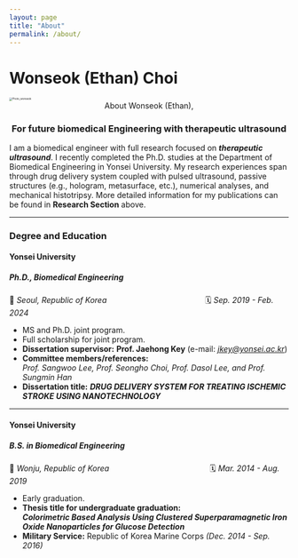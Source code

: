 ```yaml
---
layout: page
title: "About"
permalink: /about/
---
```


# Wonseok (Ethan) Choi

<img src="/Users/wonseokchoi/Library/Mobile Documents/com~apple~CloudDocs/Github.tmp/cws0104.github.io/assets/image/Photo/Photo_wonseok.png" alt="Photo_wonseok" style="zoom:33%;" />

<center> About Wonseok (Ethan), </center>

### <center> For future biomedical Engineering with therapeutic ultrasound </center>

I am a biomedical engineer with full research focused on ***therapeutic ultrasound***. I recently completed the Ph.D. studies at the Department of Biomedical Engineering in Yonsei University. My research experiences span through drug delivery system coupled with pulsed ultrasound, passive structures (e.g., hologram, metasurface, etc.), numerical analyses, and mechanical histotripsy. More detailed information for my publications can be found in **Research Section** above.

------

### Degree and Education

#### **Yonsei University**  

##### *Ph.D., Biomedical Engineering*  

📍 *Seoul, Republic of Korea*&nbsp;&nbsp;&nbsp;&nbsp;&nbsp;&nbsp;&nbsp;&nbsp;&nbsp;&nbsp;&nbsp;&nbsp;&nbsp;&nbsp;&nbsp;&nbsp;&nbsp;&nbsp;&nbsp;&nbsp;&nbsp;&nbsp;&nbsp;&nbsp;&nbsp;&nbsp;&nbsp;&nbsp;&nbsp;&nbsp;&nbsp;&nbsp;&nbsp;&nbsp;&nbsp;&nbsp;&nbsp;&nbsp;&nbsp;&nbsp;&nbsp;&nbsp;&nbsp;&nbsp; 🗓 *Sep. 2019 - Feb. 2024*  

- MS and Ph.D. joint program.  
- Full scholarship for joint program. 
- **Dissertation supervisor:** **Prof. Jaehong Key** (e-mail: *jkey@yonsei.ac.kr*)  
- **Committee members/references:**  
  *Prof. Sangwoo Lee, Prof. Seongho Choi, Prof. Dasol Lee, and Prof. Sungmin Han*  
- **Dissertation title:** ***DRUG DELIVERY SYSTEM FOR TREATING ISCHEMIC STROKE USING NANOTECHNOLOGY***  

---

#### **Yonsei University**  

##### *B.S. in Biomedical Engineering*  

📍 *Wonju, Republic of Korea* &nbsp;&nbsp;&nbsp;&nbsp;&nbsp;&nbsp;&nbsp;&nbsp;&nbsp;&nbsp;&nbsp;&nbsp;&nbsp;&nbsp;&nbsp;&nbsp;&nbsp;&nbsp;&nbsp;&nbsp;&nbsp;&nbsp;&nbsp;&nbsp;&nbsp;&nbsp;&nbsp;&nbsp;&nbsp;&nbsp;&nbsp;&nbsp;&nbsp;&nbsp;&nbsp;&nbsp;&nbsp;&nbsp;&nbsp;&nbsp;&nbsp;&nbsp;&nbsp;&nbsp; 🗓 *Mar. 2014 - Aug. 2019*  

- Early graduation.  
- **Thesis title for undergraduate graduation:**  
  ***Colorimetric Based Analysis Using Clustered Superparamagnetic Iron Oxide Nanoparticles for Glucose Detection***  
- **Military Service:** Republic of Korea Marine Corps *(Dec. 2014 - Sep. 2016)*
